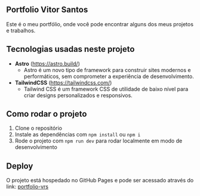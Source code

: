 ## Portfolio Vitor Santos

Este é o meu portfólio, onde você pode encontrar alguns dos meus projetos e trabalhos.

## Tecnologias usadas neste projeto

- **Astro** (https://astro.build/)
    - Astro é um novo tipo de framework para construir sites modernos e performáticos, sem comprometer a experiência de desenvolvimento.
- **TailwindCSS** (https://tailwindcss.com/)
    - Tailwind CSS é um framework CSS de utilidade de baixo nível para criar designs personalizados e responsivos.

## Como rodar o projeto

1. Clone o repositório
2. Instale as dependências com `npm install` ou `npm i`
3. Rode o projeto com `npm run dev` para rodar localmente em modo de desenvolvimento

## Deploy

O projeto está hospedado no GitHub Pages e pode ser acessado através do link: [portfolio-vrs](https://Vitor-rs.github.io/portfolio-vrs)